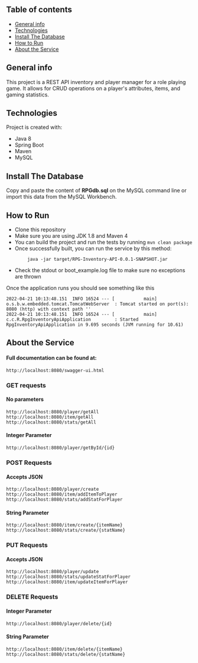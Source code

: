 ## Table of contents
* [General info](#general-info)
* [Technologies](#technologies)
* [Install The Database](#intsall-the-database)
* [How to Run](#how-to-run)
* [About the Service](#about-the-service)

## General info
This project is a REST API inventory and player manager for a role playing game. It allows for CRUD operations on a player's attributes, items, and gaming statistics.

## Technologies
Project is created with:
* Java 8
* Spring Boot
* Maven
* MySQL

## Install The Database
Copy and paste the content of **RPGdb.sql** on the MySQL command line or import this data from the MySQL Workbench.

## How to Run

* Clone this repository
* Make sure you are using JDK 1.8 and Maven 4
* You can build the project and run the tests by running ```mvn clean package```
* Once successfully built, you can run the service by this method:
```
        java -jar target/RPG-Inventory-API-0.0.1-SNAPSHOT.jar
```
* Check the stdout or boot_example.log file to make sure no exceptions are thrown

Once the application runs you should see something like this

```
2022-04-21 10:13:48.151  INFO 16524 --- [           main] o.s.b.w.embedded.tomcat.TomcatWebServer  : Tomcat started on port(s): 8080 (http) with context path ''
2022-04-21 10:13:48.151  INFO 16524 --- [           main] c.c.R.RpgInventoryApiApplication         : Started RpgInventoryApiApplication in 9.695 seconds (JVM running for 10.61)
```

## About the Service

#### Full documentation can be found at:
```
http://localhost:8080/swagger-ui.html
```

### GET requests
#### No parameters
```
http://localhost:8080/player/getAll
http://localhost:8080/item/getAll
http://localhost:8080/stats/getAll
```

#### Integer Parameter
```
http://localhost:8080/player/getById/{id}
```

### POST Requests

#### Accepts JSON
```
http://localhost:8080/player/create
http://localhost:8080/item/addItemToPlayer
http://localhost:8080/stats/addStatForPlayer
```

#### String Parameter
```
http://localhost:8080/item/create/{itemName}
http://localhost:8080/stats/create/{statName}
```

### PUT Requests

#### Accepts JSON
```
http://localhost:8080/player/update
http://localhost:8080/stats/updateStatForPlayer
http://localhost:8080/item/updateItemForPlayer
```

### DELETE Requests

#### Integer Parameter
```
http://localhost:8080/player/delete/{id}
```

#### String Parameter
```
http://localhost:8080/item/delete/{itemName}
http://localhost:8080/stats/delete/{statName}
```